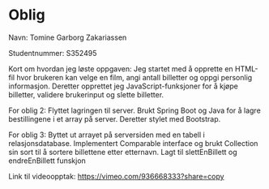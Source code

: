 # Oblig

Navn: Tomine Garborg Zakariassen

Studentnummer: S352495

Kort om hvordan jeg løste oppgaven: Jeg startet med å opprette en HTML-fil hvor brukeren kan velge en film, angi antall billetter og oppgi personlig informasjon. Deretter opprettet jeg JavaScript-funksjoner for å kjøpe billetter, validere brukerinput og slette billetter.

For oblig 2: Flyttet lagringen til server. Brukt Spring Boot og Java for å lagre bestillingene i et array på server. Deretter stylet med Bootstrap.

For oblig 3: Byttet ut arrayet på serversiden med en tabell i relasjonsdatabase. Implementert Comparable interface og brukt Collection sin sort til å sortere billettene etter etternavn. Lagt til slettEnBillett og endreEnBillett funskjon

Link til videoopptak: https://vimeo.com/936668333?share=copy